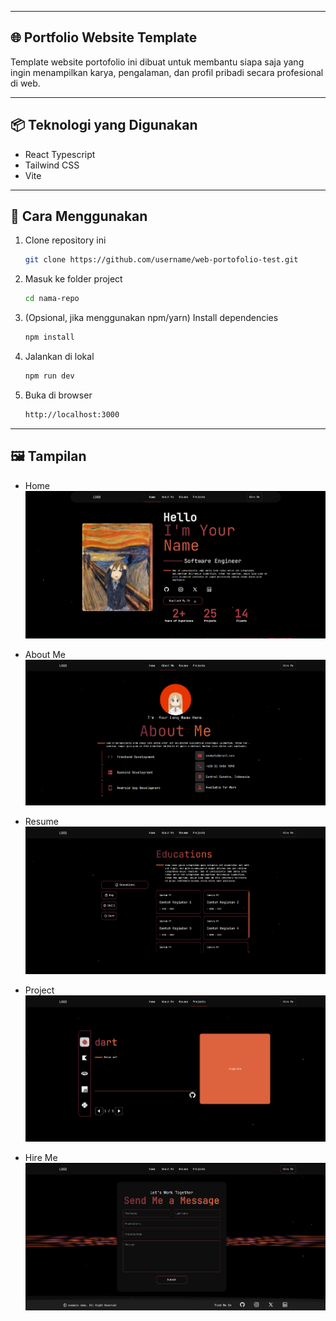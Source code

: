 ------------------------------------------------------------
🌐 Portfolio Website Template
------------------------------------------------------------

Template website portofolio ini dibuat untuk membantu siapa saja yang ingin menampilkan karya, pengalaman, dan profil pribadi secara profesional di web.

------------------------------------------------------------
📦 Teknologi yang Digunakan
------------------------------------------------------------
- React Typescript
- Tailwind CSS
- Vite

------------------------------------------------------------
🚀 Cara Menggunakan
------------------------------------------------------------
1. Clone repository ini
   ```bash
   git clone https://github.com/username/web-portofolio-test.git
   ```

2. Masuk ke folder project
   ```bash
   cd nama-repo
   ```

3. (Opsional, jika menggunakan npm/yarn) Install dependencies
   ```bash
   npm install
   ```

4. Jalankan di lokal
   ```bash
   npm run dev
   ```

5. Buka di browser
   ```bash
   http://localhost:3000
   ```

------------------------------------------------------------
🖼️ Tampilan
------------------------------------------------------------
- Home
    ![Home](/src/assets/images/png/image-1.png)

- About Me
    ![About Me](/src/assets/images/png/image-2.png)

- Resume
    ![Resume](/src/assets/images/png/image-3.png)

- Project
    ![Project](/src/assets/images/png/image-4.png)

- Hire Me
    ![Hire Me](/src/assets/images/png/image-5.png)